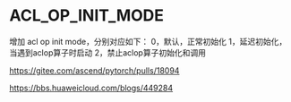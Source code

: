 # ACL_OP_INIT_MODE

增加 acl op init mode，分别对应如下：
0，默认，正常初始化
1，延迟初始化，当遇到aclop算子时启动
2，禁止aclop算子初始化和调用

https://gitee.com/ascend/pytorch/pulls/18094

https://bbs.huaweicloud.com/blogs/449284
